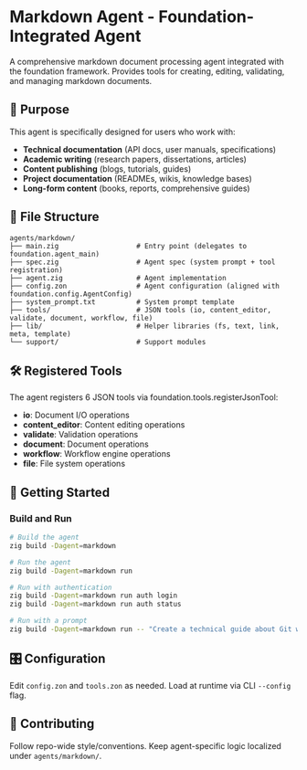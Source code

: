 # Markdown Agent - Foundation-Integrated Agent

A comprehensive markdown document processing agent integrated with the foundation framework. Provides tools for creating, editing, validating, and managing markdown documents.

## 🎯 Purpose

This agent is specifically designed for users who work with:
- **Technical documentation** (API docs, user manuals, specifications)
- **Academic writing** (research papers, dissertations, articles)
- **Content publishing** (blogs, tutorials, guides)
- **Project documentation** (READMEs, wikis, knowledge bases)
- **Long-form content** (books, reports, comprehensive guides)

## 📁 File Structure

```
agents/markdown/
├── main.zig                   # Entry point (delegates to foundation.agent_main)
├── spec.zig                   # Agent spec (system prompt + tool registration)
├── agent.zig                  # Agent implementation
├── config.zon                 # Agent configuration (aligned with foundation.config.AgentConfig)
├── system_prompt.txt          # System prompt template
├── tools/                     # JSON tools (io, content_editor, validate, document, workflow, file)
├── lib/                       # Helper libraries (fs, text, link, meta, template)
└── support/                   # Support modules
```

## 🛠️ Registered Tools

The agent registers 6 JSON tools via foundation.tools.registerJsonTool:
- **io**: Document I/O operations
- **content_editor**: Content editing operations
- **validate**: Validation operations
- **document**: Document operations
- **workflow**: Workflow engine operations
- **file**: File system operations

## 🚀 Getting Started

### Build and Run

```bash
# Build the agent
zig build -Dagent=markdown

# Run the agent
zig build -Dagent=markdown run

# Run with authentication
zig build -Dagent=markdown run auth login
zig build -Dagent=markdown run auth status

# Run with a prompt
zig build -Dagent=markdown run -- "Create a technical guide about Git workflows"
```

## 🎛️ Configuration

Edit `config.zon` and `tools.zon` as needed. Load at runtime via CLI `--config` flag.

## 🤝 Contributing

Follow repo-wide style/conventions. Keep agent-specific logic localized under `agents/markdown/`.
